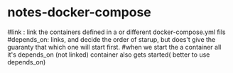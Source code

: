 # notes-docker-compose

#link : link the containers defined in a or different docker-compose.yml fils
#depends_on: links, and decide the order of starup, but does't give the guaranty that which one will start first.
#when we start the a container all it's  depends_on (not linked) container also gets started( better to use depends_on)


